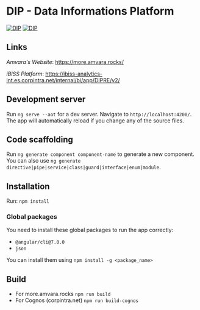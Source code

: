 # DIP - Data Informations Platform

[![DIP](https://img.shields.io/badge/DIP-stable-brightgreen.svg)](http://git.amvara.de/daimler/dip-more-2.0)   [![DIP](https://img.shields.io/badge/dependencies-up%20to%20date-yellow.svg)](http://git.amvara.de/daimler/dip-more-2.0)

## Links

*Amvara's Website*: https://more.amvara.rocks/

*iBISS Platform*: https://ibiss-analytics-int.es.corpintra.net/internal/bi/app/DIPRE/v2/

## Development server

Run `ng serve --aot` for a dev server. Navigate to `http://localhost:4200/`. The app will automatically reload if you change any of the source files.

## Code scaffolding

Run `ng generate component component-name` to generate a new component. You can also use `ng generate directive|pipe|service|class|guard|interface|enum|module`.

## Installation

Run: `npm install`
### Global packages
You need to install these global packages to run the app correctly:
- `@angular/cli@7.0.0`
- `json`

You can install them using `npm install -g <package_name>`

## Build

- For more.amvara.rocks `npm run build`
- For Cognos (corpintra.net) `npm run build-cognos`